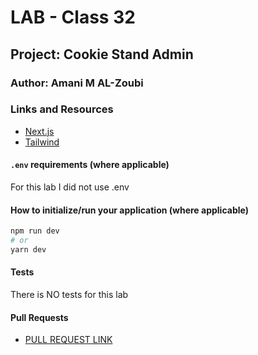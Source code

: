 # LAB - Class 32

## Project: Cookie Stand Admin

### Author: Amani M AL-Zoubi

### Links and Resources
-  [Next.js](https://nextjs.org/)
- [Tailwind](https://beta.nextjs.org/docs/styling/tailwind-css)


#### `.env` requirements (where applicable)
For this lab I did not use .env 

#### How to initialize/run your application (where applicable)

```bash
npm run dev
# or
yarn dev
```


#### Tests
There is NO tests for this lab 

#### Pull Requests
- [PULL REQUEST LINK](https://github.com/amani51/401-images-app/pull/1)



